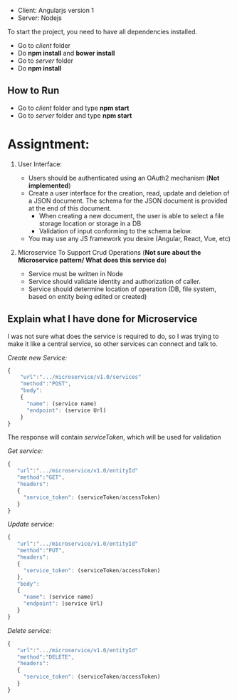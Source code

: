 * Client: Angularjs version 1
* Server: Nodejs

To start the project, you need to have all dependencies installed.
* Go to *client* folder
* Do **npm install** and **bower install**
* Go to *server* folder
* Do **npm install**

## How to Run
  * Go to *client* folder and type **npm start**
  * Go to *server* folder and type **npm start**


# Assigntment:

1. User Interface:
    * Users should be authenticated using an OAuth2 mechanism (**Not implemented**)
    * Create a user interface for the creation, read, update and deletion of a JSON document. The schema for the JSON document is provided at the end of this
document.
      * When creating a new document, the user is able to select a file storage
location or storage in a DB
      * Validation of input conforming to the schema below.
    * You may use any JS framework you desire (Angular, React, Vue, etc)

2. Microservice To Support Crud Operations (**Not sure about the Microservice pattern/ What does this service do**)
    * Service must be written in Node
    * Service should validate identity and authorization of caller.
    * Service should determine location of operation (DB, file system, based on entity being edited or created)
  
  ## Explain what I have done for Microservice
  I was not sure what does the service is required to do, so I was trying to make it like a central service, so other services can connect and talk to.
 
 *Create new Service:*
  ```javascript
  {
      "url":".../microservice/v1.0/services"
      "method":"POST",
      "body":
      {
        "name": (service name)
        "endpoint": (service Url)
      }
  }
  ```
  The response will contain *serviceToken*, which will be used for validation
  
  *Get service:*
   ```javascript
  {
      "url":".../microservice/v1.0/entityId"
      "method":"GET",
      "headers":
      {
        "service_token": (serviceToken/accessToken)
      }
  }
  ```
  
   *Update service:*
   ```javascript
  {
      "url":".../microservice/v1.0/entityId"
      "method":"PUT",
      "headers":
      {
        "service_token": (serviceToken/accessToken)
      },
      "body":
      {
        "name": (service name)
        "endpoint": (service Url)
      }
  }
  ```
  
  *Delete service:*
   ```javascript
  {
      "url":".../microservice/v1.0/entityId"
      "method":"DELETE",
      "headers":
      {
        "service_token": (serviceToken/accessToken)
      }
  }
  ```
  

